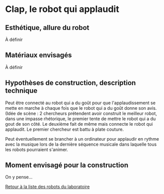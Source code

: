 
# Clap, le robot qui applaudit


## Esthétique, allure du robot

À définir

## Matériaux envisagés

À définir

## Hypothèses de construction, description technique
Peut être connecté au robot qui a du goût pour que l'applaudissement se mette en marche à chaque fois que le robot qui a du goût donne son avis. 
(Idée de scène : 2 chercheurs prétendent avoir construit le meilleur robot, dans une impasse rhétorique, le premier tente de mettre le robot qui a du gout de son côté. Le deuxième fait de même mais connecte le robot qui applaudit. Le premier chercheur est battu à plate couture.

Peut éventuellement se brancher à un ordinateur pour applaudir en rythme avec la musique lors de la dernière séquence musicale dans laquelle tous les robots pourraient s'animer.

## Moment envisagé pour la construction

On y pense...

[Retour à la liste des robots du laboratoire](.)
